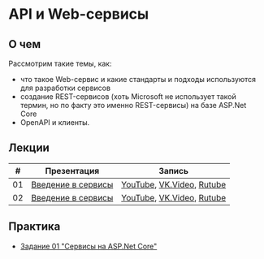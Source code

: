 # API и Web-сервисы

## О чем
Рассмотрим такие темы, как:
- что такое Web-сервис и какие стандарты и подходы используются для разработки сервисов
- создание REST-сервисов (хоть Microsoft не использует такой термин, но по факту это именно REST-сервисы) на базе ASP.Net Core
- OpenAPI и клиенты.
    

## Лекции

|#|Презентация|Запись|
|--|--|--|
|01|[Введение в сервисы]()|[YouTube](), [VK.Video](), [Rutube]()|
|02|[Введение в сервисы]()|[YouTube](), [VK.Video](), [Rutube]()|



## Практика

- [Задание 01 "Сервисы на ASP.Net Core"](./Task_01/task_01.md)

